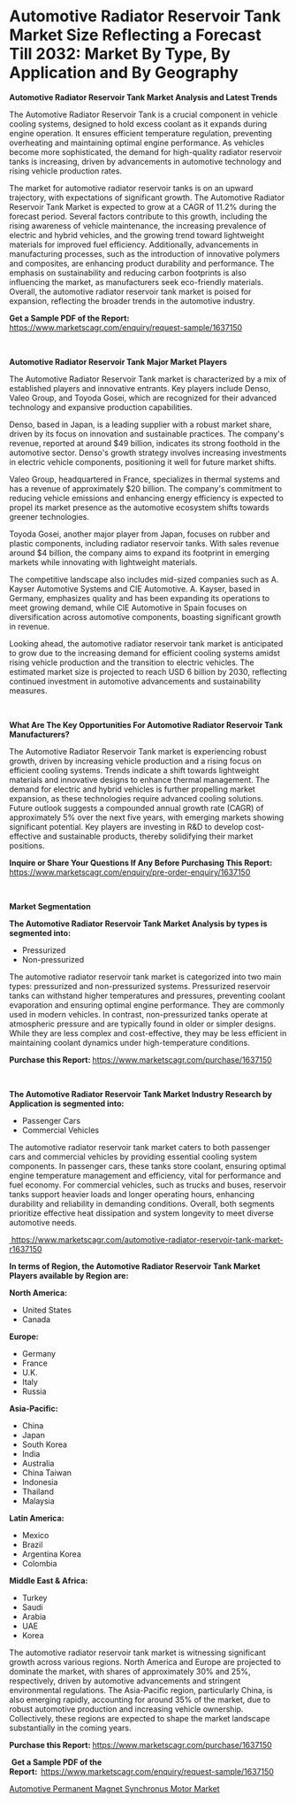 <p><h1>Automotive Radiator Reservoir Tank Market Size Reflecting a Forecast Till 2032: Market By Type, By Application and By Geography</h1></p><p><strong>Automotive Radiator Reservoir Tank Market Analysis and Latest Trends</strong></p>
<p><p>The Automotive Radiator Reservoir Tank is a crucial component in vehicle cooling systems, designed to hold excess coolant as it expands during engine operation. It ensures efficient temperature regulation, preventing overheating and maintaining optimal engine performance. As vehicles become more sophisticated, the demand for high-quality radiator reservoir tanks is increasing, driven by advancements in automotive technology and rising vehicle production rates.</p><p>The market for automotive radiator reservoir tanks is on an upward trajectory, with expectations of significant growth. The Automotive Radiator Reservoir Tank Market is expected to grow at a CAGR of 11.2% during the forecast period. Several factors contribute to this growth, including the rising awareness of vehicle maintenance, the increasing prevalence of electric and hybrid vehicles, and the growing trend toward lightweight materials for improved fuel efficiency. Additionally, advancements in manufacturing processes, such as the introduction of innovative polymers and composites, are enhancing product durability and performance. The emphasis on sustainability and reducing carbon footprints is also influencing the market, as manufacturers seek eco-friendly materials. Overall, the automotive radiator reservoir tank market is poised for expansion, reflecting the broader trends in the automotive industry.</p></p>
<p><strong>Get a Sample PDF of the Report:&nbsp;</strong> <a href="https://www.marketscagr.com/enquiry/request-sample/1637150?utm_campaign=3018&utm_medium=2&utm_source=Github&utm_content=ia&utm_term=23032025&utm_id=automotive-radiator-reservoir-tank">https://www.marketscagr.com/enquiry/request-sample/1637150</a></p>
<p>&nbsp;</p>
<p><strong>Automotive Radiator Reservoir Tank Major Market Players</strong></p>
<p><p>The Automotive Radiator Reservoir Tank market is characterized by a mix of established players and innovative entrants. Key players include Denso, Valeo Group, and Toyoda Gosei, which are recognized for their advanced technology and expansive production capabilities.</p><p>Denso, based in Japan, is a leading supplier with a robust market share, driven by its focus on innovation and sustainable practices. The company's revenue, reported at around $49 billion, indicates its strong foothold in the automotive sector. Denso's growth strategy involves increasing investments in electric vehicle components, positioning it well for future market shifts.</p><p>Valeo Group, headquartered in France, specializes in thermal systems and has a revenue of approximately $20 billion. The company's commitment to reducing vehicle emissions and enhancing energy efficiency is expected to propel its market presence as the automotive ecosystem shifts towards greener technologies.</p><p>Toyoda Gosei, another major player from Japan, focuses on rubber and plastic components, including radiator reservoir tanks. With sales revenue around $4 billion, the company aims to expand its footprint in emerging markets while innovating with lightweight materials.</p><p>The competitive landscape also includes mid-sized companies such as A. Kayser Automotive Systems and CIE Automotive. A. Kayser, based in Germany, emphasizes quality and has been expanding its operations to meet growing demand, while CIE Automotive in Spain focuses on diversification across automotive components, boasting significant growth in revenue.</p><p>Looking ahead, the automotive radiator reservoir tank market is anticipated to grow due to the increasing demand for efficient cooling systems amidst rising vehicle production and the transition to electric vehicles. The estimated market size is projected to reach USD 6 billion by 2030, reflecting continued investment in automotive advancements and sustainability measures.</p></p>
<p>&nbsp;</p>
<p><strong>What Are The Key Opportunities For Automotive Radiator Reservoir Tank Manufacturers?</strong></p>
<p><p>The Automotive Radiator Reservoir Tank market is experiencing robust growth, driven by increasing vehicle production and a rising focus on efficient cooling systems. Trends indicate a shift towards lightweight materials and innovative designs to enhance thermal management. The demand for electric and hybrid vehicles is further propelling market expansion, as these technologies require advanced cooling solutions. Future outlook suggests a compounded annual growth rate (CAGR) of approximately 5% over the next five years, with emerging markets showing significant potential. Key players are investing in R&D to develop cost-effective and sustainable products, thereby solidifying their market positions.</p></p>
<p><strong>Inquire or Share Your Questions If Any Before Purchasing This Report:</strong> <a href="https://www.marketscagr.com/enquiry/pre-order-enquiry/1637150?utm_campaign=3018&utm_medium=2&utm_source=Github&utm_content=ia&utm_term=23032025&utm_id=automotive-radiator-reservoir-tank">https://www.marketscagr.com/enquiry/pre-order-enquiry/1637150</a></p>
<p>&nbsp;</p>
<p><strong>Market Segmentation</strong></p>
<p><strong>The Automotive Radiator Reservoir Tank Market Analysis by types is segmented into:</strong></p>
<p><ul><li>Pressurized</li><li>Non-pressurized</li></ul></p>
<p><p>The automotive radiator reservoir tank market is categorized into two main types: pressurized and non-pressurized systems. Pressurized reservoir tanks can withstand higher temperatures and pressures, preventing coolant evaporation and ensuring optimal engine performance. They are commonly used in modern vehicles. In contrast, non-pressurized tanks operate at atmospheric pressure and are typically found in older or simpler designs. While they are less complex and cost-effective, they may be less efficient in maintaining coolant dynamics under high-temperature conditions.</p></p>
<p><strong>Purchase this Report:&nbsp;</strong><a href="https://www.marketscagr.com/purchase/1637150?utm_campaign=3018&utm_medium=2&utm_source=Github&utm_content=ia&utm_term=23032025&utm_id=automotive-radiator-reservoir-tank">https://www.marketscagr.com/purchase/1637150</a></p>
<p>&nbsp;</p>
<p><strong>The Automotive Radiator Reservoir Tank Market Industry Research by Application is segmented into:</strong></p>
<p><ul><li>Passenger Cars</li><li>Commercial Vehicles</li></ul></p>
<p><p>The automotive radiator reservoir tank market caters to both passenger cars and commercial vehicles by providing essential cooling system components. In passenger cars, these tanks store coolant, ensuring optimal engine temperature management and efficiency, vital for performance and fuel economy. For commercial vehicles, such as trucks and buses, reservoir tanks support heavier loads and longer operating hours, enhancing durability and reliability in demanding conditions. Overall, both segments prioritize effective heat dissipation and system longevity to meet diverse automotive needs.</p></p>
<p><a href="https://www.marketscagr.com/automotive-radiator-reservoir-tank-market-r1637150?utm_campaign=3018&utm_medium=2&utm_source=Github&utm_content=ia&utm_term=23032025&utm_id=automotive-radiator-reservoir-tank">&nbsp;https://www.marketscagr.com/automotive-radiator-reservoir-tank-market-r1637150</a></p>
<p><strong>In terms of Region, the Automotive Radiator Reservoir Tank Market Players available by Region are:</strong></p>
<p>
    <p> <strong> North America: </strong>
        <ul>
            <li>United States</li>
            <li>Canada</li>
        </ul>
        </p> 
    <p> <strong> Europe: </strong>
        <ul>
            <li>Germany</li>
            <li>France</li>
            <li>U.K.</li>
            <li>Italy</li>
            <li>Russia</li>
        </ul>
        </p> 
    <p> <strong> Asia-Pacific: </strong>
        <ul>
            <li>China</li>
            <li>Japan</li>
            <li>South Korea</li>
            <li>India</li>
            <li>Australia</li>
            <li>China Taiwan</li>
            <li>Indonesia</li>
            <li>Thailand</li>
            <li>Malaysia</li>
        </ul>
        </p> 
    <p> <strong> Latin America: </strong>
        <ul>
            <li>Mexico</li>
            <li>Brazil</li>
            <li>Argentina Korea</li>
            <li>Colombia</li>
        </ul>
        </p> 
    <p> <strong> Middle East & Africa: </strong>
        <ul>
            <li>Turkey</li>
            <li>Saudi</li>
            <li>Arabia</li>
            <li>UAE</li>
            <li>Korea</li>
        </ul>
    </p>
    </p>
<p><p>The automotive radiator reservoir tank market is witnessing significant growth across various regions. North America and Europe are projected to dominate the market, with shares of approximately 30% and 25%, respectively, driven by automotive advancements and stringent environmental regulations. The Asia-Pacific region, particularly China, is also emerging rapidly, accounting for around 35% of the market, due to robust automotive production and increasing vehicle ownership. Collectively, these regions are expected to shape the market landscape substantially in the coming years.</p></p>
<p><strong>Purchase this Report: </strong><a href="https://www.marketscagr.com/purchase/1637150?utm_campaign=3018&utm_medium=2&utm_source=Github&utm_content=ia&utm_term=23032025&utm_id=automotive-radiator-reservoir-tank">https://www.marketscagr.com/purchase/1637150</a></p>
<p>&nbsp;<strong>Get a Sample PDF of the Report:&nbsp;&nbsp;</strong><a href="https://www.marketscagr.com/enquiry/request-sample/1637150?utm_campaign=3018&utm_medium=2&utm_source=Github&utm_content=ia&utm_term=23032025&utm_id=automotive-radiator-reservoir-tank">https://www.marketscagr.com/enquiry/request-sample/1637150</a></p>
<p><strong></strong></p>
<p><p><a href="https://github.com/rianttegang/Market-Research-Report-List-1/blob/main/automotive-permanent-magnet-synchronus-motor-market.md?utm_campaign=3018&utm_medium=2&utm_source=Github&utm_content=ia&utm_term=23032025&utm_id=automotive-radiator-reservoir-tank">Automotive Permanent Magnet Synchronus Motor Market</a></p></p>